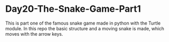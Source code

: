 # Day20-The-Snake-Game-Part1
This is part one of the famous snake game made in python with the Turtle module. In this repo the basic structure and a moving snake is made, which moves with the arrow keys.
